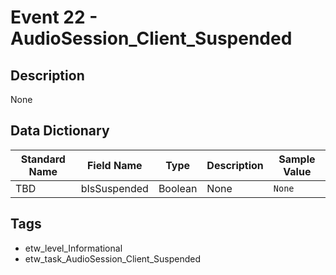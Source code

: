 # Event 22 - AudioSession_Client_Suspended

## Description
None

## Data Dictionary
|Standard Name|Field Name|Type|Description|Sample Value|
|---|---|---|---|---|
|TBD|bIsSuspended|Boolean|None|`None`|

## Tags
* etw_level_Informational
* etw_task_AudioSession_Client_Suspended